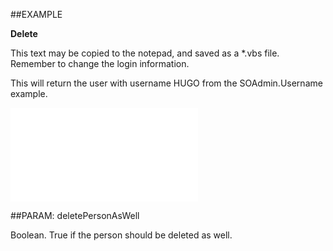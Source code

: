 
##EXAMPLE

**Delete**

This text may be copied to the notepad, and saved as a *.vbs file. Remember to change the login information.

This will return the user with username HUGO from the SOAdmin.Username example.

![](..\..\Examples\vbs\SOUser.Delete.vbs.txt)


##PARAM: deletePersonAsWell

Boolean. True if the person should be deleted as well.

